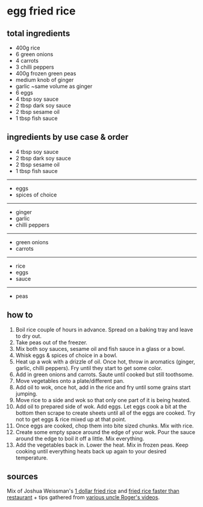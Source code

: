 # egg fried rice

## total ingredients

- 400g rice
- 6 green onions
- 4 carrots
- 3 chilli peppers
- 400g frozen green peas
- medium knob of ginger
- garlic ~same volume as ginger
- 6 eggs
- 4 tbsp soy sauce
- 2 tbsp dark soy sauce
- 2 tbsp sesame oil
- 1 tbsp fish sauce

## ingredients by use case & order

- 4 tbsp soy sauce
- 2 tbsp dark soy sauce
- 2 tbsp sesame oil
- 1 tbsp fish sauce
---
- eggs
- spices of choice
---
- ginger
- garlic
- chilli peppers
---
- green onions
- carrots
---
- rice
- eggs
- sauce
---
- peas

## how to

1. Boil rice couple of hours in advance. Spread on a baking tray and leave to dry out.
2. Take peas out of the freezer.
3. Mix both soy sauces, sesame oil and fish sauce in a glass or a bowl.
4. Whisk eggs & spices of choice in a bowl.
5. Heat up a wok with a drizzle of oil. Once hot, throw in aromatics (ginger, garlic, chilli peppers). Fry until they start to get some color.
6. Add in green onions and carrots. Saute until cooked but still toothsome.
7. Move vegetables onto a plate/different pan.
8. Add oil to wok, once hot, add in the rice and fry until some grains start jumping.
9. Move rice to a side and wok so that only one part of it is being heated.
10. Add oil to prepared side of wok. Add eggs. Let eggs cook a bit at the bottom then scrape to create sheets until all of the eggs are cooked. Try not to get eggs & rice mixed up at that point.
11. Once eggs are cooked, chop them into bite sized chunks. Mix with rice.
12. Create some empty space around the edge of your wok. Pour the sauce around the edge to boil it off a little. Mix everything.
13. Add the vegetables back in. Lower the heat. Mix in frozen peas. Keep cooking until everything heats back up again to your desired temperature.

## sources

Mix of Joshua Weissman's [1 dollar fried rice](https://www.youtube.com/watch?v=2pfPNpFIKA4) and [fried rice faster than restaurant](https://www.youtube.com/watch?v=AVkdttT7rEw) + tips gathered from [various uncle Roger's videos](https://www.youtube.com/watch?v=5M_Z0ARqol8).
